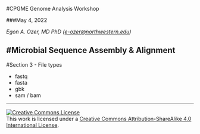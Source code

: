 #CPGME Genome Analysis Workshop

###May 4, 2022

*Egon A. Ozer, MD PhD (<e-ozer@northwestern.edu>)*  

#Microbial Sequence Assembly & Alignment
---

#Section 3 - File types

* fastq
* fasta
* gbk
* sam / bam

---
<a rel="license" href="http://creativecommons.org/licenses/by-sa/4.0/"><img alt="Creative Commons License" style="border-width:0" src="https://i.creativecommons.org/l/by-sa/4.0/88x31.png" /></a><br />This work is licensed under a <a rel="license" href="http://creativecommons.org/licenses/by-sa/4.0/">Creative Commons Attribution-ShareAlike 4.0 International License</a>.